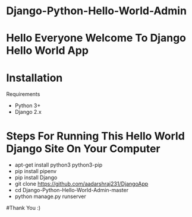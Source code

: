 # Django-Python-Hello-World-Admin


# Hello Everyone Welcome To Django Hello World App

# Installation

Requirements
* Python 3+
* Django 2.x

# Steps For Running This Hello World Django Site On Your Computer

* apt-get install python3 python3-pip
* pip install pipenv
* pip install Django
* git clone https://github.com/aadarshraj231/DjangoApp
* cd Django-Python-Hello-World-Admin-master
* python manage.py runserver


#Thank You :)
